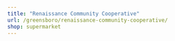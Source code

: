 ```yaml
---
title: "Renaissance Community Cooperative"
url: /greensboro/renaissance-community-cooperative/
shop: supermarket
---
```

